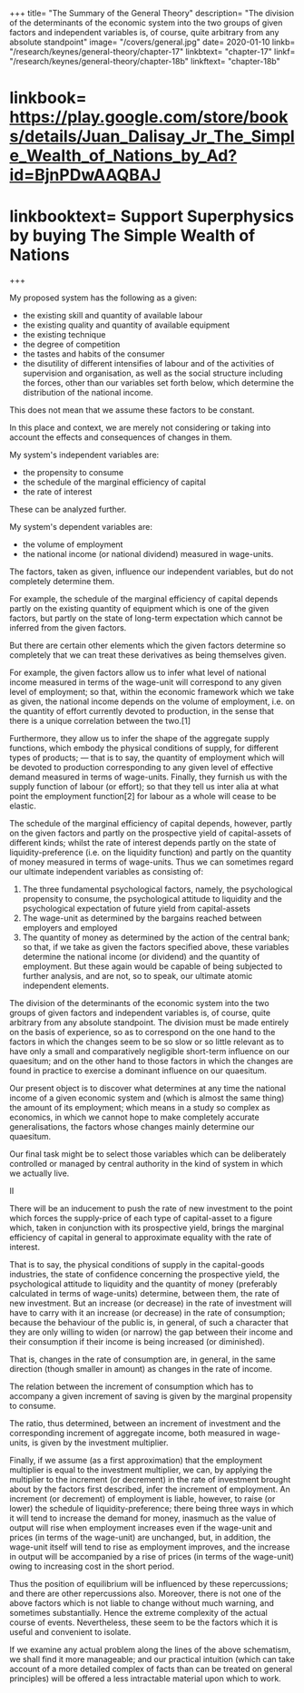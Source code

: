 +++
title= "The Summary of the General Theory"
description= "The division of the determinants of the economic system into the two groups of given factors and independent variables is, of course, quite arbitrary from any absolute standpoint"
image= "/covers/general.jpg"
date= 2020-01-10
linkb= "/research/keynes/general-theory/chapter-17"
linkbtext= "chapter-17"
linkf= "/research/keynes/general-theory/chapter-18b"
linkftext= "chapter-18b"
# linkbook= https://play.google.com/store/books/details/Juan_Dalisay_Jr_The_Simple_Wealth_of_Nations_by_Ad?id=BjnPDwAAQBAJ
# linkbooktext= Support Superphysics by buying The Simple Wealth of Nations
+++

My proposed system has the following as a given:

- the existing skill and quantity of available labour
- the existing quality and quantity of available equipment
- the existing technique
- the degree of competition
- the tastes and habits of the consumer
- the disutility of different intensifies of labour and of the activities of supervision and organisation, as well as the social structure including the forces, other than our variables set forth below, which determine the distribution of the national income. 

This does not mean that we assume these factors to be constant. 

In this place and context, we are merely not considering or taking into account the effects and consequences of changes in them. 

My system's independent variables are:

- the propensity to consume
- the schedule of the marginal efficiency of capital
- the rate of interest

These can be analyzed further. 

My system's dependent variables are:

- the volume of employment
- the national income (or national dividend) measured in wage-units. 

The factors, taken as given, influence our independent variables, but do not completely determine them. 

For example, the schedule of the marginal efficiency of capital depends partly on the existing quantity of equipment which is one of the given factors, but partly on the state of long-term expectation which cannot be inferred from the given factors. 

But there are certain other elements which the given factors determine so completely that we can treat these derivatives as being themselves given. 

For example, the given factors allow us to infer what level of national income measured in terms of the wage-unit will correspond to any given level of employment; so that, within the economic framework which we take as given, the national income depends on the volume of employment, i.e. on the quantity of effort currently devoted to production, in the sense that there is a unique correlation between the two.[1]

Furthermore, they allow us to infer the shape of the aggregate supply functions, which embody the physical conditions of supply, for different types of products; — that is to say, the quantity of employment which will be devoted to production corresponding to any given level of effective demand measured in terms of wage-units. Finally, they furnish us with the supply function of labour (or effort); so that they tell us inter alia at what point the employment function[2] for labour as a whole will cease to be elastic. 

The schedule of the marginal efficiency of capital depends, however, partly on the given factors and partly on the prospective yield of capital-assets of different kinds; whilst the rate of interest depends partly on the state of liquidity-preference (i.e. on the liquidity function) and partly on the quantity of money measured in terms of wage-units. Thus we can sometimes regard our ultimate independent variables as consisting of:

1. The three fundamental psychological factors, namely, the psychological propensity to consume, the psychological attitude to liquidity and the psychological expectation of future yield from capital-assets
2. The wage-unit as determined by the bargains reached between employers and employed
3. The quantity of money as determined by the action of the central bank; so that, if we take as given the factors specified above, these variables determine the national income (or dividend) and the quantity of employment. But these again would be capable of being subjected to further analysis, and are not, so to speak, our ultimate atomic independent elements. 

The division of the determinants of the economic system into the two groups of given factors and independent variables is, of course, quite arbitrary from any absolute standpoint. The division must be made entirely on the basis of experience, so as to correspond on the one hand to the factors in which the changes seem to be so slow or so little relevant as to have only a small and comparatively negligible short-term influence on our quaesitum; and on the other hand to those factors in which the changes are found in practice to exercise a dominant influence on our quaesitum. 

Our present object is to discover what determines at any time the national income of a given economic system and (which is almost the same thing) the amount of its employment; which means in a study so complex as economics, in which we cannot hope to make completely accurate generalisations, the factors whose changes mainly determine our quaesitum. 

Our final task might be to select those variables which can be deliberately controlled or managed by central authority in the kind of system in which we actually live. 

II 

There will be an inducement to push the rate of new investment to the point which forces the supply-price of each type of capital-asset to a figure which, taken in conjunction with its prospective yield, brings the marginal efficiency of capital in general to approximate equality with the rate of interest. 

That is to say, the physical conditions of supply in the capital-goods industries, the state of confidence concerning the prospective yield, the psychological attitude to liquidity and the quantity of money (preferably calculated in terms of wage-units) determine, between them, the rate of new investment. But an increase (or decrease) in the rate of investment will have to carry with it an increase (or decrease) in the rate of consumption; because the behaviour of the public is, in general, of such a character that they are only willing to widen (or narrow) the gap between their income and their consumption if their income is being increased (or diminished). 

That is, changes in the rate of consumption are, in general, in the same direction (though smaller in amount) as changes in the rate of income. 

The relation between the increment of consumption which has to accompany a given increment of saving is given by the marginal propensity to consume. 

The ratio, thus determined, between an increment of investment and the corresponding increment of aggregate income, both measured in wage-units, is given by the investment multiplier. 

Finally, if we assume (as a first approximation) that the employment multiplier is equal to the investment multiplier, we can, by applying the multiplier to the increment (or decrement) in the rate of investment brought about by the factors first described, infer the increment of employment. An increment (or decrement) of employment is liable, however, to raise (or lower) the schedule of liquidity-preference; there being three ways in which it will tend to increase the demand for money, inasmuch as the value of output will rise when employment increases even if the wage-unit and prices (in terms of the wage-unit) are unchanged, but, in addition, the wage-unit itself will tend to rise as employment improves, and the increase in output will be accompanied by a rise of prices (in terms of the wage-unit) owing to increasing cost in the short period. 

Thus the position of equilibrium will be influenced by these repercussions; and there are other repercussions also. Moreover, there is not one of the above factors which is not liable to change without much warning, and sometimes substantially. Hence the extreme complexity of the actual course of events. Nevertheless, these seem to be the factors which it is useful and convenient to isolate. 

If we examine any actual problem along the lines of the above schematism, we shall find it more manageable; and our practical intuition (which can take account of a more detailed complex of facts than can be treated on general principles) will be offered a less intractable material upon which to work. 


